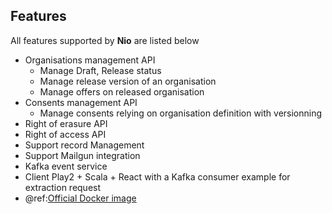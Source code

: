 ## Features

All features supported by **Nio** are listed below 

* Organisations management API 
    * Manage Draft, Release status
    * Manage release version of an organisation
    * Manage offers on released organisation
* Consents management API
    * Manage consents relying on organisation definition with versionning
* Right of erasure API
* Right of access API
* Support record Management
* Support Mailgun integration
* Kafka event service
* Client Play2 + Scala + React with a Kafka consumer example for extraction request
* @ref:[Official Docker image](getnio/fromdocker.md)